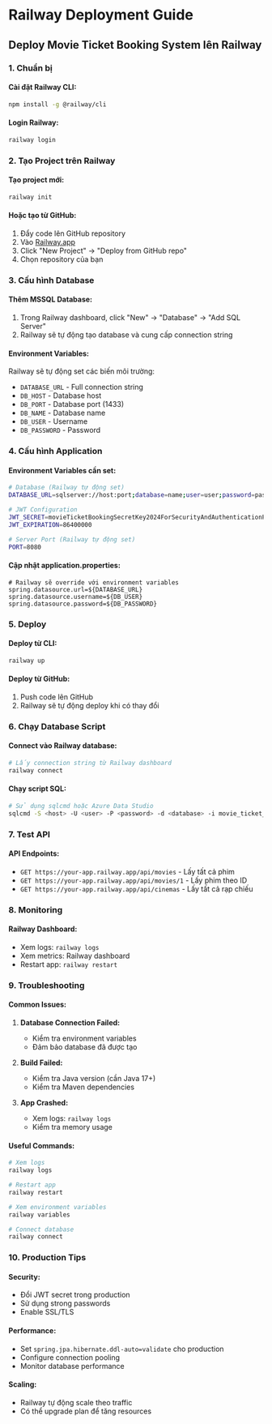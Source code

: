 # Railway Deployment Guide

## Deploy Movie Ticket Booking System lên Railway

### 1. Chuẩn bị

#### **Cài đặt Railway CLI:**
```bash
npm install -g @railway/cli
```

#### **Login Railway:**
```bash
railway login
```

### 2. Tạo Project trên Railway

#### **Tạo project mới:**
```bash
railway init
```

#### **Hoặc tạo từ GitHub:**
1. Đẩy code lên GitHub repository
2. Vào [Railway.app](https://railway.app)
3. Click "New Project" → "Deploy from GitHub repo"
4. Chọn repository của bạn

### 3. Cấu hình Database

#### **Thêm MSSQL Database:**
1. Trong Railway dashboard, click "New" → "Database" → "Add SQL Server"
2. Railway sẽ tự động tạo database và cung cấp connection string

#### **Environment Variables:**
Railway sẽ tự động set các biến môi trường:
- `DATABASE_URL` - Full connection string
- `DB_HOST` - Database host
- `DB_PORT` - Database port (1433)
- `DB_NAME` - Database name
- `DB_USER` - Username
- `DB_PASSWORD` - Password

### 4. Cấu hình Application

#### **Environment Variables cần set:**
```bash
# Database (Railway tự động set)
DATABASE_URL=sqlserver://host:port;database=name;user=user;password=pass

# JWT Configuration
JWT_SECRET=movieTicketBookingSecretKey2024ForSecurityAndAuthenticationPurposesOnly
JWT_EXPIRATION=86400000

# Server Port (Railway tự động set)
PORT=8080
```

#### **Cập nhật application.properties:**
```properties
# Railway sẽ override với environment variables
spring.datasource.url=${DATABASE_URL}
spring.datasource.username=${DB_USER}
spring.datasource.password=${DB_PASSWORD}
```

### 5. Deploy

#### **Deploy từ CLI:**
```bash
railway up
```

#### **Deploy từ GitHub:**
1. Push code lên GitHub
2. Railway sẽ tự động deploy khi có thay đổi

### 6. Chạy Database Script

#### **Connect vào Railway database:**
```bash
# Lấy connection string từ Railway dashboard
railway connect
```

#### **Chạy script SQL:**
```bash
# Sử dụng sqlcmd hoặc Azure Data Studio
sqlcmd -S <host> -U <user> -P <password> -d <database> -i movie_ticket_db_mssql.sql
```

### 7. Test API

#### **API Endpoints:**
- `GET https://your-app.railway.app/api/movies` - Lấy tất cả phim
- `GET https://your-app.railway.app/api/movies/1` - Lấy phim theo ID
- `GET https://your-app.railway.app/api/cinemas` - Lấy tất cả rạp chiếu

### 8. Monitoring

#### **Railway Dashboard:**
- Xem logs: `railway logs`
- Xem metrics: Railway dashboard
- Restart app: `railway restart`

### 9. Troubleshooting

#### **Common Issues:**

1. **Database Connection Failed:**
   - Kiểm tra environment variables
   - Đảm bảo database đã được tạo

2. **Build Failed:**
   - Kiểm tra Java version (cần Java 17+)
   - Kiểm tra Maven dependencies

3. **App Crashed:**
   - Xem logs: `railway logs`
   - Kiểm tra memory usage

#### **Useful Commands:**
```bash
# Xem logs
railway logs

# Restart app
railway restart

# Xem environment variables
railway variables

# Connect database
railway connect
```

### 10. Production Tips

#### **Security:**
- Đổi JWT secret trong production
- Sử dụng strong passwords
- Enable SSL/TLS

#### **Performance:**
- Set `spring.jpa.hibernate.ddl-auto=validate` cho production
- Configure connection pooling
- Monitor database performance

#### **Scaling:**
- Railway tự động scale theo traffic
- Có thể upgrade plan để tăng resources
